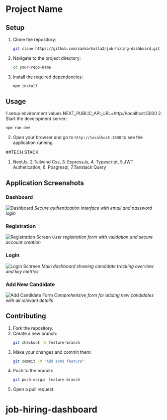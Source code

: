 # Project Name

## Setup

1. Clone the repository:
   ```sh
   git clone https://github.com/sankarkalla2/job-hiring-dashboard.git
   ```
2. Navigate to the project directory:
   ```sh
   cd your-repo-name
   ```
3. Install the required dependencies:
   ```sh
   npm install
   ```


## Usage
1.setup environment values
   NEXT_PUBLIC_API_URL=http://localhost:5000
2. Start the development server:
   ```sh
   npm run dev
   ```

2. Open your browser and go to `http://localhost:3000` to see the application running.

##TECH STACK

 1. NextJs, 2.Tailwind Css, 3. ExpressJs, 4. Typescript, 5.JWT Authetication, 6. Posgresql, 7.Tanstack Query



## Application Screenshots

### Dashboard
![Dashboard](https://utfs.io/f/0Lm0AtvlOF3LDcuqU7hymLF5i8xdXfMNQ9UV7es1abtpgPR4)
*Secure authentication interface with email and password login*

### Registration
![Registration Screen](https://utfs.io/f/0Lm0AtvlOF3LLiaCelkQVfdJaBoybXerzxuIkS382EqwRp9O)
*User registration form with validation and secure account creation*

### Login
![Login Schreen](https://utfs.io/f/0Lm0AtvlOF3LDpHdS8hymLF5i8xdXfMNQ9UV7es1abtpgPR4)
*Main dashboard showing candidate tracking overview and key metrics*

### Add New Candidate
![Add Candidate Form](https://utfs.io/f/0Lm0AtvlOF3LkF6UXsOOACSdw5EsgQI8JDpzX3NYjHrUvLVm)
*Comprehensive form for adding new candidates with all relevant details*


## Contributing

1. Fork the repository.
2. Create a new branch:
   ```sh
   git checkout -b feature-branch
   ```
3. Make your changes and commit them:
   ```sh
   git commit -m "Add some feature"
   ```
4. Push to the branch:
   ```sh
   git push origin feature-branch
   ```
5. Open a pull request.
# job-hiring-dashboard
